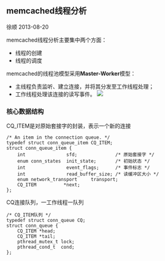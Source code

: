 ## memcached线程分析
徐顺 2013-08-20

memcached线程分析主要集中两个方面：  

* 线程的创建
* 线程的调度

memcached的线程池模型采用**Master-Worker**模型：

* 主线程负责监听、建立连接，并将其分发至工作线程处理；
* 工作线程处理该连接的读写事件。
![](../img/master-worker.png)

### 核心数据结构  

CQ_ITEM是对原始套接字的封装，表示一个新的连接

	/* An item in the connection queue. */
	typedef struct conn_queue_item CQ_ITEM;
	struct conn_queue_item {
	    int               sfd;              /* 原始套接字 */
	    enum conn_states  init_state;       /* 初始状态 */
	    int               event_flags;      /* 事件标志 */
	    int               read_buffer_size; /* 读缓冲区大小 */
	    enum network_transport     transport;
	    CQ_ITEM          *next;
	};


CQ连接队列，一工作线程一队列  

	/* CQ_ITEM队列 */
	typedef struct conn_queue CQ;
	struct conn_queue {
	    CQ_ITEM *head;
	    CQ_ITEM *tail;
	    pthread_mutex_t lock;
	    pthread_cond_t  cond;
	};